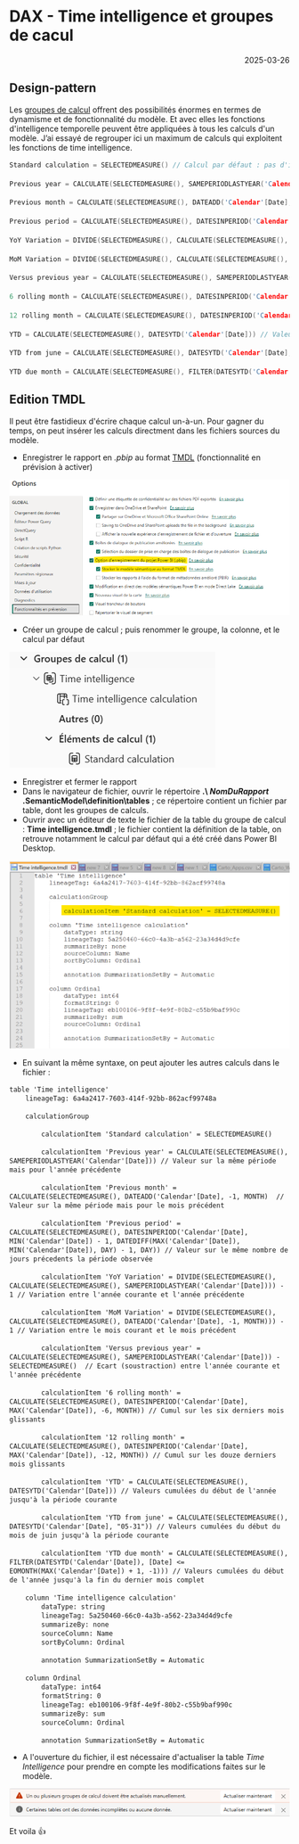 # DAX - Time intelligence et groupes de cacul
<p style="text-align: right;">2025-03-26</p>

## Design-pattern

Les [groupes de calcul](https://1avergne.github.io/Articles/PowerBi/20240425-calculation-group.html) offrent des possibilités énormes en termes de dynamisme et de fonctionnalité du modèle. Et avec elles les fonctions d'intelligence temporelle peuvent être appliquées à tous les calculs d'un modèle.
J’ai essayé de regrouper ici un maximum de calculs qui exploitent les fonctions de time intelligence.

```C
Standard calculation = SELECTEDMEASURE() // Calcul par défaut : pas d'impact

Previous year = CALCULATE(SELECTEDMEASURE(), SAMEPERIODLASTYEAR('Calendar'[Date])) // Valeur sur la même période mais pour l'année précédente 

Previous month = CALCULATE(SELECTEDMEASURE(), DATEADD('Calendar'[Date], -1, MONTH)  // Valeur sur la même période mais pour le mois précédent

Previous period = CALCULATE(SELECTEDMEASURE(), DATESINPERIOD('Calendar'[Date], MIN('Calendar'[Date]) - 1, DATEDIFF(MAX('Calendar'[Date]), MIN('Calendar'[Date]), DAY) - 1, DAY)) // Valeur sur le même nombre de jours précedents la période observée

YoY Variation = DIVIDE(SELECTEDMEASURE(), CALCULATE(SELECTEDMEASURE(), SAMEPERIODLASTYEAR('Calendar'[Date]))) - 1 // Variation entre l'année courante et l'année précédente

MoM Variation = DIVIDE(SELECTEDMEASURE(), CALCULATE(SELECTEDMEASURE(), DATEADD('Calendar'[Date], -1, MONTH))) - 1 // Variation entre le mois courant et le mois précédent

Versus previous year = CALCULATE(SELECTEDMEASURE(), SAMEPERIODLASTYEAR('Calendar'[Date])) - SELECTEDMEASURE()  // Ecart (soustraction) entre l'année courante et l'année précédente

6 rolling month = CALCULATE(SELECTEDMEASURE(), DATESINPERIOD('Calendar'[Date], MAX('Calendar'[Date]), -6, MONTH)) // Cumul sur les six derniers mois glissants

12 rolling month = CALCULATE(SELECTEDMEASURE(), DATESINPERIOD('Calendar'[Date], MAX('Calendar'[Date]), -12, MONTH)) // Cumul sur les douze derniers mois glissants

YTD = CALCULATE(SELECTEDMEASURE(), DATESYTD('Calendar'[Date])) // Valeurs cumulées du début de l'année jusqu'à la période courante

YTD from june = CALCULATE(SELECTEDMEASURE(), DATESYTD('Calendar'[Date], "05-31")) // Valeurs cumulées du début du mois de juin jusqu'à la période courante

YTD due month = CALCULATE(SELECTEDMEASURE(), FILTER(DATESYTD('Calendar'[Date]), [Date] <= EOMONTH(MAX('Calendar'[Date]) + 1, -1))) // Valeurs cumulées du début de l'année jusqu'à la fin du dernier mois complet
```

## Edition TMDL

Il peut être fastidieux d'écrire chaque calcul un-à-un. Pour gagner du temps, on peut insérer les calculs directment dans les fichiers sources du modèle.

- Enregistrer le rapport en _.pbip_ au format [TMDL](https://learn.microsoft.com/fr-fr/analysis-services/tmdl/tmdl-overview) (fonctionnalité en prévision à activer)
 
![image](/Images/20250326-dax-time-intelligence/20250326-calculation_group_tmdlOption.png)

- Créer un groupe de calcul ; puis renommer le groupe, la colonne, et le calcul par défaut
 
![image](/Images/20250326-dax-time-intelligence/20250326-calculation_group_init.png)

- Enregistrer et fermer le rapport
- Dans le navigateur de fichier, ouvrir le répertoire **.\ _NomDuRapport_ .SemanticModel\definition\tables** ; ce répertoire contient un fichier par table, dont les groupes de calculs. 
- Ouvrir avec un éditeur de texte le fichier de la table du groupe de calcul : **Time intelligence.tmdl** ; le fichier contient la définition de la table, on retrouve notamment le calcul par défaut qui a été créé dans Power BI Desktop.

![image](/Images/20250326-dax-time-intelligence/20250326-calculation_group_fileV1.png)

- En suivant la même syntaxe, on peut ajouter les autres calculs dans le fichier :

```tmdl
table 'Time intelligence'
	lineageTag: 6a4a2417-7603-414f-92bb-862acf99748a

	calculationGroup

		calculationItem 'Standard calculation' = SELECTEDMEASURE()

		calculationItem 'Previous year' = CALCULATE(SELECTEDMEASURE(), SAMEPERIODLASTYEAR('Calendar'[Date])) // Valeur sur la même période mais pour l'année précédente 

		calculationItem 'Previous month' = CALCULATE(SELECTEDMEASURE(), DATEADD('Calendar'[Date], -1, MONTH)  // Valeur sur la même période mais pour le mois précédent

		calculationItem 'Previous period' = CALCULATE(SELECTEDMEASURE(), DATESINPERIOD('Calendar'[Date], MIN('Calendar'[Date]) - 1, DATEDIFF(MAX('Calendar'[Date]), MIN('Calendar'[Date]), DAY) - 1, DAY)) // Valeur sur le même nombre de jours précedents la période observée

		calculationItem 'YoY Variation' = DIVIDE(SELECTEDMEASURE(), CALCULATE(SELECTEDMEASURE(), SAMEPERIODLASTYEAR('Calendar'[Date]))) - 1 // Variation entre l'année courante et l'année précédente

		calculationItem 'MoM Variation' = DIVIDE(SELECTEDMEASURE(), CALCULATE(SELECTEDMEASURE(), DATEADD('Calendar'[Date], -1, MONTH))) - 1 // Variation entre le mois courant et le mois précédent

		calculationItem 'Versus previous year' = CALCULATE(SELECTEDMEASURE(), SAMEPERIODLASTYEAR('Calendar'[Date])) - SELECTEDMEASURE()  // Ecart (soustraction) entre l'année courante et l'année précédente

		calculationItem '6 rolling month' = CALCULATE(SELECTEDMEASURE(), DATESINPERIOD('Calendar'[Date], MAX('Calendar'[Date]), -6, MONTH)) // Cumul sur les six derniers mois glissants

		calculationItem '12 rolling month' = CALCULATE(SELECTEDMEASURE(), DATESINPERIOD('Calendar'[Date], MAX('Calendar'[Date]), -12, MONTH)) // Cumul sur les douze derniers mois glissants

		calculationItem 'YTD' = CALCULATE(SELECTEDMEASURE(), DATESYTD('Calendar'[Date])) // Valeurs cumulées du début de l'année jusqu'à la période courante

		calculationItem 'YTD from june' = CALCULATE(SELECTEDMEASURE(), DATESYTD('Calendar'[Date], "05-31")) // Valeurs cumulées du début du mois de juin jusqu'à la période courante

		calculationItem 'YTD due month' = CALCULATE(SELECTEDMEASURE(), FILTER(DATESYTD('Calendar'[Date]), [Date] <= EOMONTH(MAX('Calendar'[Date]) + 1, -1))) // Valeurs cumulées du début de l'année jusqu'à la fin du dernier mois complet
				
	column 'Time intelligence calculation'
		dataType: string
		lineageTag: 5a250460-66c0-4a3b-a562-23a34d4d9cfe
		summarizeBy: none
		sourceColumn: Name
		sortByColumn: Ordinal

		annotation SummarizationSetBy = Automatic

	column Ordinal
		dataType: int64
		formatString: 0
		lineageTag: eb100106-9f8f-4e9f-80b2-c55b9baf990c
		summarizeBy: sum
		sourceColumn: Ordinal

		annotation SummarizationSetBy = Automatic
```
- A l'ouverture du fichier, il est nécessaire d'actualiser la table _Time Intelligence_ pour prendre en compte les modifications faites sur le modèle.

![image](/Images/20250326-dax-time-intelligence/20250326-calculation_group_refreshNow.png)

Et voila 👍